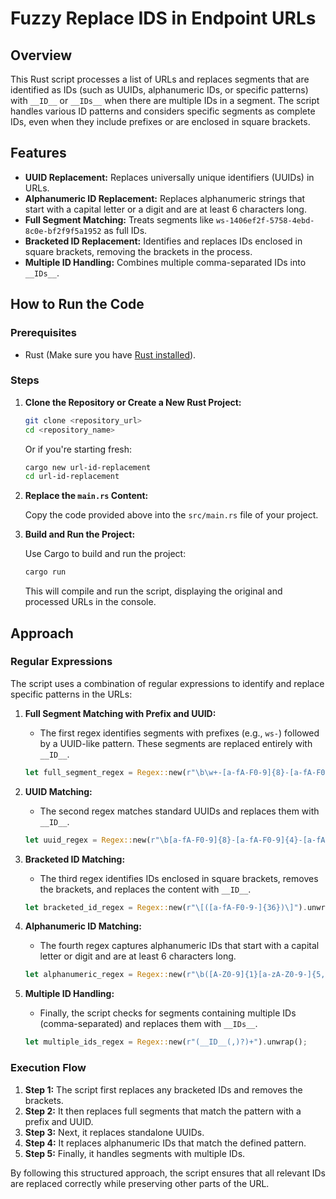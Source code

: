 # Fuzzy Replace IDS in Endpoint URLs

## Overview

This Rust script processes a list of URLs and replaces segments that are identified as IDs (such as UUIDs, alphanumeric IDs, or specific patterns) with `__ID__` or `__IDs__` when there are multiple IDs in a segment. The script handles various ID patterns and considers specific segments as complete IDs, even when they include prefixes or are enclosed in square brackets.

## Features

- **UUID Replacement:** Replaces universally unique identifiers (UUIDs) in URLs.
- **Alphanumeric ID Replacement:** Replaces alphanumeric strings that start with a capital letter or a digit and are at least 6 characters long.
- **Full Segment Matching:** Treats segments like `ws-1406ef2f-5758-4ebd-8c0e-bf2f9f5a1952` as full IDs.
- **Bracketed ID Replacement:** Identifies and replaces IDs enclosed in square brackets, removing the brackets in the process.
- **Multiple ID Handling:** Combines multiple comma-separated IDs into `__IDs__`.

## How to Run the Code

### Prerequisites

- Rust (Make sure you have [Rust installed](https://www.rust-lang.org/tools/install)).

### Steps

1. **Clone the Repository or Create a New Rust Project:**

   ```sh
   git clone <repository_url>
   cd <repository_name>
   ```

   Or if you're starting fresh:

   ```sh
   cargo new url-id-replacement
   cd url-id-replacement
   ```

2. **Replace the `main.rs` Content:**

   Copy the code provided above into the `src/main.rs` file of your project.

3. **Build and Run the Project:**

   Use Cargo to build and run the project:

   ```sh
   cargo run
   ```

   This will compile and run the script, displaying the original and processed URLs in the console.

## Approach

### Regular Expressions

The script uses a combination of regular expressions to identify and replace specific patterns in the URLs:

1. **Full Segment Matching with Prefix and UUID:**
   - The first regex identifies segments with prefixes (e.g., `ws-`) followed by a UUID-like pattern. These segments are replaced entirely with `__ID__`.
   
   ```rust
   let full_segment_regex = Regex::new(r"\b\w+-[a-fA-F0-9]{8}-[a-fA-F0-9]{4}-[a-fA-F0-9]{4}-[a-fA-F0-9]{4}-[a-fA-F0-9]{12}\b").unwrap();
   ```

2. **UUID Matching:**
   - The second regex matches standard UUIDs and replaces them with `__ID__`.
   
   ```rust
   let uuid_regex = Regex::new(r"\b[a-fA-F0-9]{8}-[a-fA-F0-9]{4}-[a-fA-F0-9]{4}-[a-fA-F0-9]{4}-[a-fA-F0-9]{12}\b").unwrap();
   ```

3. **Bracketed ID Matching:**
   - The third regex identifies IDs enclosed in square brackets, removes the brackets, and replaces the content with `__ID__`.
   
   ```rust
   let bracketed_id_regex = Regex::new(r"\[([a-fA-F0-9-]{36})\]").unwrap();
   ```

4. **Alphanumeric ID Matching:**
   - The fourth regex captures alphanumeric IDs that start with a capital letter or digit and are at least 6 characters long.
   
   ```rust
   let alphanumeric_regex = Regex::new(r"\b([A-Z0-9]{1}[a-zA-Z0-9-]{5,})\b").unwrap();
   ```

5. **Multiple ID Handling:**
   - Finally, the script checks for segments containing multiple IDs (comma-separated) and replaces them with `__IDs__`.
   
   ```rust
   let multiple_ids_regex = Regex::new(r"(__ID__(,)?)+").unwrap();
   ```

### Execution Flow

1. **Step 1:** The script first replaces any bracketed IDs and removes the brackets.
2. **Step 2:** It then replaces full segments that match the pattern with a prefix and UUID.
3. **Step 3:** Next, it replaces standalone UUIDs.
4. **Step 4:** It replaces alphanumeric IDs that match the defined pattern.
5. **Step 5:** Finally, it handles segments with multiple IDs.

By following this structured approach, the script ensures that all relevant IDs are replaced correctly while preserving other parts of the URL.